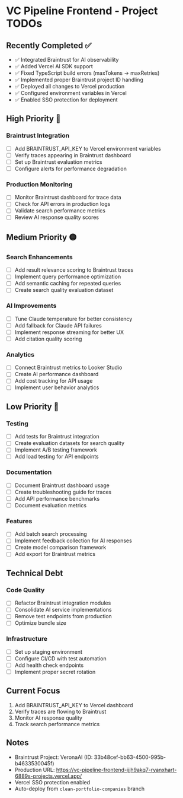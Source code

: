 # VC Pipeline Frontend - Project TODOs

## Recently Completed ✅
- ✅ Integrated Braintrust for AI observability
- ✅ Added Vercel AI SDK support
- ✅ Fixed TypeScript build errors (maxTokens → maxRetries)
- ✅ Implemented proper Braintrust project ID handling
- ✅ Deployed all changes to Vercel production
- ✅ Configured environment variables in Vercel
- ✅ Enabled SSO protection for deployment

## High Priority 🔴

### Braintrust Integration
- [ ] Add BRAINTRUST_API_KEY to Vercel environment variables
- [ ] Verify traces appearing in Braintrust dashboard
- [ ] Set up Braintrust evaluation metrics
- [ ] Configure alerts for performance degradation

### Production Monitoring
- [ ] Monitor Braintrust dashboard for trace data
- [ ] Check for API errors in production logs
- [ ] Validate search performance metrics
- [ ] Review AI response quality scores

## Medium Priority 🟡

### Search Enhancements
- [ ] Add result relevance scoring to Braintrust traces
- [ ] Implement query performance optimization
- [ ] Add semantic caching for repeated queries
- [ ] Create search quality evaluation dataset

### AI Improvements
- [ ] Tune Claude temperature for better consistency
- [ ] Add fallback for Claude API failures
- [ ] Implement response streaming for better UX
- [ ] Add citation quality scoring

### Analytics
- [ ] Connect Braintrust metrics to Looker Studio
- [ ] Create AI performance dashboard
- [ ] Add cost tracking for API usage
- [ ] Implement user behavior analytics

## Low Priority 🔵

### Testing
- [ ] Add tests for Braintrust integration
- [ ] Create evaluation datasets for search quality
- [ ] Implement A/B testing framework
- [ ] Add load testing for API endpoints

### Documentation
- [ ] Document Braintrust dashboard usage
- [ ] Create troubleshooting guide for traces
- [ ] Add API performance benchmarks
- [ ] Document evaluation metrics

### Features
- [ ] Add batch search processing
- [ ] Implement feedback collection for AI responses
- [ ] Create model comparison framework
- [ ] Add export for Braintrust metrics

## Technical Debt

### Code Quality
- [ ] Refactor Braintrust integration modules
- [ ] Consolidate AI service implementations
- [ ] Remove test endpoints from production
- [ ] Optimize bundle size

### Infrastructure
- [ ] Set up staging environment
- [ ] Configure CI/CD with test automation
- [ ] Add health check endpoints
- [ ] Implement proper secret rotation

## Current Focus
1. Add BRAINTRUST_API_KEY to Vercel dashboard
2. Verify traces are flowing to Braintrust
3. Monitor AI response quality
4. Track search performance metrics

## Notes
- Braintrust Project: VeronaAI (ID: 33b48cef-bb63-4500-995b-b4633530045f)
- Production URL: https://vc-pipeline-frontend-ijjh9akq7-ryanxhart-6889s-projects.vercel.app/
- Vercel SSO protection enabled
- Auto-deploy from `clean-portfolio-companies` branch